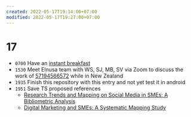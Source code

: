 ```yaml
---
created: 2022-05-17T19:14:00+07:00
modified: 2022-05-17T19:27:00+07:00
---
```

# 17
+ `0700` Have an [instant breakfast](https://www.flickr.com/photos/195637519@N06/52079381009)
+ `1530` Meet Elnusa team with WS, SJ, MB, SV via Zoom to discuss the work of [57194566572](https://www.scopus.com/authid/detail.uri?authorId=57194566572) while in New Zealand
+ `1935` Finish this repository with this entry and not yet test it in android
+ `1951` Save TS proposed references
  + [Research Trends and Mapping on Social Media in SMEs: A Bibliometric Analysis](https://osf.io/3ms46/)
  + [Digital Marketing and SMEs: A Systematic Mapping Study](https://osf.io/bsah6/)
